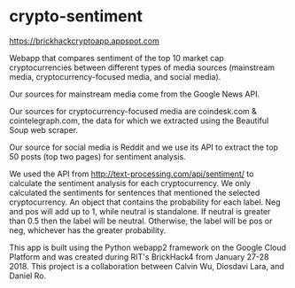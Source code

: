 # crypto-sentiment

https://brickhackcryptoapp.appspot.com

Webapp that compares sentiment of the top 10 market cap cryptocurrencies between different types of media sources (mainstream media, cryptocurrency-focused media, and social media).

Our sources for mainstream media come from the Google News API. 

Our sources for cryptocurrency-focused media are coindesk.com & cointelegraph.com, the data for which we extracted using the Beautiful Soup web scraper. 

Our source for social media is Reddit and we use its API to extract the top 50 posts (top two pages) for sentiment analysis.

We used the API from http://text-processing.com/api/sentiment/ to calculate the sentiment analysis for each cryptocurrency. We only calculated the sentiments for sentences that mentioned the selected cryptocurrency. An object that contains the probability for each label. Neg and pos will add up to 1, while neutral is standalone. If neutral is greater than 0.5 then the label will be neutral. Otherwise, the label will be pos or neg, whichever has the greater probability.
 

This app is built using the Python webapp2 framework on the Google Cloud Platform and was created during RIT's BrickHack4 from January 27-28 2018.
This project is a collaboration between Calvin Wu, Diosdavi Lara, and Daniel Ro.
